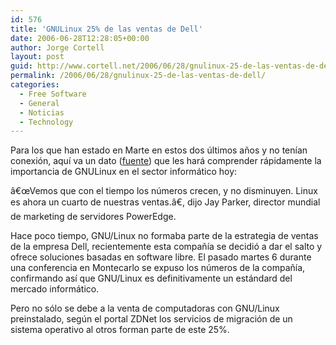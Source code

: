 ```yaml
---
id: 576
title: 'GNULinux 25% de las ventas de Dell'
date: 2006-06-28T12:28:05+00:00
author: Jorge Cortell
layout: post
guid: http://www.cortell.net/2006/06/28/gnulinux-25-de-las-ventas-de-dell/
permalink: /2006/06/28/gnulinux-25-de-las-ventas-de-dell/
categories:
  - Free Software
  - General
  - Noticias
  - Technology
---
```

Para los que han estado en Marte en estos dos últimos años y no tení­an conexión, aquí­ va un dato (<a target="_blank" title="Artí­culo Dell GNULInux" href="http://www.mastermagazine.info/informatica/10013.php">fuente</a>) que les hará comprender rápidamente la importancia de GNULinux en el sector informático hoy:

â€œVemos que con el tiempo los números crecen, y no disminuyen. Linux es ahora un cuarto de nuestras ventas.â€, dijo Jay Parker, director mundial de marketing de servidores PowerEdge.

Hace poco tiempo, GNU/Linux no formaba parte de la estrategia de ventas de la empresa Dell, recientemente esta compañí­a se decidió a dar el salto y ofrece soluciones basadas en software libre. El pasado martes 6 durante una conferencia en Montecarlo se expuso los números de la compañí­a, confirmando así­ que GNU/Linux es definitivamente un estándard del mercado informático.

Pero no sólo se debe a la venta de computadoras con GNU/Linux preinstalado, según el portal ZDNet los servicios de migración de un sistema operativo al otros forman parte de este 25%.